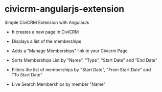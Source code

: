 # civicrm-angularjs-extension

Simple CiviCRM Extension with AngularJs

- It creates a new page in CiviCRM

- Displays a list of the memberships

- Adds a "Manage Memberships" link in your Civicrm Page

- Sorts Memberships List by "Name", "Type", "Start Date" and "End Date"

- Filters the list of memberships by "Start Date", "From Start Date" and "To Start Date"

- Live Search Memberships by member "Name"